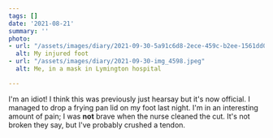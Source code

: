 ```yaml
---
tags: []
date: '2021-08-21'
summary: ''
photo:
- url: "/assets/images/diary/2021-09-30-5a91c6d8-2ece-459c-b2ee-1561dd046775.jpeg"
  alt: My injured foot
- url: "/assets/images/diary/2021-09-30-img_4598.jpeg"
  alt: Me, in a mask in Lymington hospital

---
```

I'm an idiot! I think this was previously just hearsay but it's now official. I managed to drop a frying pan lid on my foot last night. I'm in an interesting amount of pain; I was **not** brave when the nurse cleaned the cut. It's not broken they say, but I've probably crushed a tendon. 